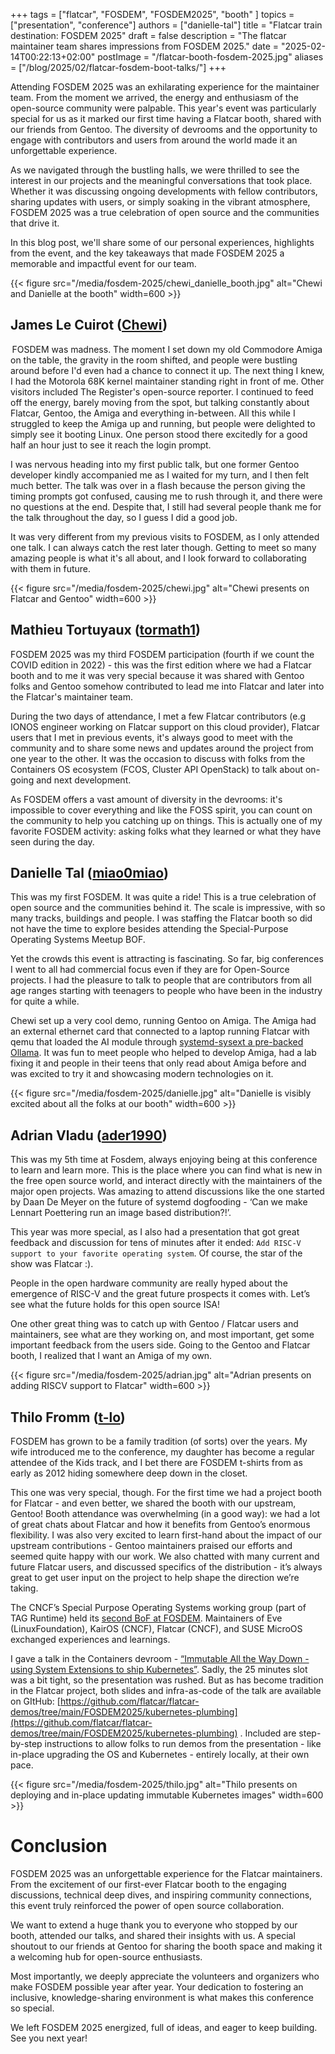 +++
tags = ["flatcar", "FOSDEM", "FOSDEM2025", "booth" ]
topics = ["presentation", "conference"]
authors = ["danielle-tal"]
title = "Flatcar train destination: FOSDEM 2025"
draft = false
description = "The flatcar maintainer team shares impressions from FOSDEM 2025."
date = "2025-02-14T00:22:13+02:00"
postImage = "/flatcar-booth-fosdem-2025.jpg"
aliases = ["/blog/2025/02/flatcar-fosdem-boot-talks/"]
+++

Attending FOSDEM 2025 was an exhilarating experience for the maintainer team. From the moment we arrived, the energy and enthusiasm of the open-source community were palpable. This year's event was particularly special for us as it marked our first time having a Flatcar booth, shared with our friends from Gentoo. The diversity of devrooms and the opportunity to engage with contributors and users from around the world made it an unforgettable experience. 

As we navigated through the bustling halls, we were thrilled to see the interest in our projects and the meaningful conversations that took place. Whether it was discussing ongoing developments with fellow contributors, sharing updates with users, or simply soaking in the vibrant atmosphere, FOSDEM 2025 was a true celebration of open source and the communities that drive it. 

In this blog post, we'll share some of our personal experiences, highlights from the event, and the key takeaways that made FOSDEM 2025 a memorable and impactful event for our team. 

{{< figure src="/media/fosdem-2025/chewi_danielle_booth.jpg" alt="Chewi and Danielle at the booth" width=600 >}}

## James Le Cuirot ([Chewi](https://github.com/chewi))

 FOSDEM was madness. The moment I set down my old Commodore Amiga on the table, the gravity in the room shifted, and people were bustling around before I'd even had a chance to connect it up. The next thing I knew, I had the Motorola 68K kernel maintainer standing right in front of me. Other visitors included The Register's open-source reporter. I continued to feed off the energy, barely moving from the spot, but talking constantly about Flatcar, Gentoo, the Amiga and everything in-between. All this while I struggled to keep the Amiga up and running, but people were delighted to simply see it booting Linux. One person stood there excitedly for a good half an hour just to see it reach the login prompt. 

I was nervous heading into my first public talk, but one former Gentoo developer kindly accompanied me as I waited for my turn, and I then felt much better. The talk was over in a flash because the person giving the timing prompts got confused, causing me to rush through it, and there were no questions at the end. Despite that, I still had several people thank me for the talk throughout the day, so I guess I did a good job. 

It was very different from my previous visits to FOSDEM, as I only attended one talk. I can always catch the rest later though. Getting to meet so many amazing people is what it's all about, and I look forward to collaborating with them in future. 

{{< figure src="/media/fosdem-2025/chewi.jpg" alt="Chewi presents on Flatcar and Gentoo" width=600 >}}

## Mathieu Tortuyaux ([tormath1](https://github.com/tormath1))

FOSDEM 2025 was my third FOSDEM participation (fourth if we count the COVID edition in 2022) - this was the first edition where we had a Flatcar booth and to me it was very special because it was shared with Gentoo folks and Gentoo somehow contributed to lead me into Flatcar and later into the Flatcar's maintainer team. 

During the two days of attendance, I met a few Flatcar contributors (e.g IONOS engineer working on Flatcar support on this cloud provider), Flatcar users that I met in previous events, it's always good to meet with the community and to share some news and updates around the project from one year to the other. It was the occasion to discuss with folks from the Containers OS ecosystem (FCOS, Cluster API OpenStack) to talk about on-going and next development. 

As FOSDEM offers a vast amount of diversity in the devrooms: it's impossible to cover everything and like the FOSS spirit, you can count on the community to help you catching up on things. This is actually one of my favorite FOSDEM activity: asking folks what they learned or what they have seen during the day.  

## Danielle Tal ([miao0miao](https://github.com/miao0miao))

This was my first FOSDEM. It was quite a ride! This is a true celebration of open source and the communities behind it. The scale is impressive, with so many tracks, buildings and people. I was staffing the Flatcar booth so did not have the time to explore besides attending the Special-Purpose Operating Systems Meetup BOF.  

Yet the crowds this event is attracting is fascinating. So far, big conferences I went to all had commercial focus even if they are for Open-Source projects. I had the pleasure to talk to people that are contributors from all age ranges starting with teenagers to people who have been in the industry for quite a while.  

Chewi set up a very cool demo, running Gentoo on Amiga. The Amiga had an external ethernet card that connected to a laptop running Flatcar with qemu that loaded the AI module through [systemd-sysext a pre-backed Ollama](https://flatcar.github.io/sysext-bakery/). It was fun to meet people who helped to develop Amiga, had a lab fixing it and people in their teens that only read about Amiga before and was excited to try it and showcasing modern technologies on it.  

{{< figure src="/media/fosdem-2025/danielle.jpg" alt="Danielle is visibly excited about all the folks at our booth" width=600 >}}

## Adrian Vladu ([ader1990](https://github.com/ader1990))

This was my 5th time at Fosdem, always enjoying being at this conference to learn and learn more. This is the place where you can find what is new in the free open source world, and interact directly with the maintainers of the major open projects. Was amazing to attend discussions like the one started by Daan De Meyer on the future of systemd dogfooding - ‘Can we make Lennart Poettering run an image based distribution?!’.

This year was more special, as I also had a presentation that got great feedback and discussion for tens of minutes after it ended: `Add RISC-V support to your favorite operating system`. Of course, the star of the show was Flatcar :).

People in the open hardware community are really hyped about the emergence of RISC-V and the great future prospects it comes with. Let’s see what the future holds for this open source ISA!

One other great thing was to catch up with Gentoo / Flatcar users and maintainers, see what are they working on, and most important, get some important feedback from the users side. Going to the Gentoo and Flatcar booth, I realized that I want an Amiga of my own.

{{< figure src="/media/fosdem-2025/adrian.jpg" alt="Adrian presents on adding RISCV support to Flatcar" width=600 >}}

## Thilo Fromm ([t-lo](https://github.com/t-lo))

FOSDEM has grown to be a family tradition (of sorts) over the years. My wife introduced me to the conference, my daughter has become a regular attendee of the Kids track, and I bet there are FOSDEM t-shirts from as early as 2012 hiding somewhere deep down in the closet.

This one was very special, though. For the first time we had a project booth for Flatcar - and even better, we shared the booth with our upstream, Gentoo! Booth attendance was overwhelming (in a good way): we had a lot of great chats about Flatcar and how it benefits from Gentoo’s enormous flexibility. I was also very excited to learn first-hand about the impact of our upstream contributions - Gentoo maintainers praised our efforts and seemed quite happy with our work. We also chatted with many current and future Flatcar users, and discussed specifics of the distribution - it’s always great to get user input on the project to help shape the direction we’re taking.

The CNCF’s Special Purpose Operating Systems working group (part of TAG Runtime) held its [second BoF at FOSDEM](https://fosdem.org/2025/schedule/event/fosdem-2025-6716-special-purpose-operating-systems-meetup-bof/). Maintainers of Eve (LinuxFoundation), KairOS (CNCF), Flatcar (CNCF), and SUSE MicroOS exchanged experiences and learnings.

I gave a talk in the Containers devroom - [“Immutable All the Way Down - using System Extensions to ship Kubernetes”](https://fosdem.org/2025/schedule/event/fosdem-2025-4677-immutable-all-the-way-down-using-system-extensions-to-ship-kubernetes/). Sadly, the 25 minutes slot was a bit tight, so the presentation was rushed. But as has become tradition in the Flatcar project, both slides and infra-as-code of the talk are available on GItHub: [https://github.com/flatcar/flatcar-demos/tree/main/FOSDEM2025/kubernetes-plumbing](https://github.com/flatcar/flatcar-demos/tree/main/FOSDEM2025/kubernetes-plumbing) . Included are step-by-step instructions to allow folks to run demos from the presentation - like in-place upgrading the OS and Kubernetes - entirely locally, at their own pace.

{{< figure src="/media/fosdem-2025/thilo.jpg" alt="Thilo presents on deploying and in-place updating immutable Kubernetes images" width=600 >}}

# Conclusion

FOSDEM 2025 was an unforgettable experience for the Flatcar maintainers. From the excitement of our first-ever Flatcar booth to the engaging discussions, technical deep dives, and inspiring community connections, this event truly reinforced the power of open source collaboration.

We want to extend a huge thank you to everyone who stopped by our booth, attended our talks, and shared their insights with us. A special shoutout to our friends at Gentoo for sharing the booth space and making it a welcoming hub for open-source enthusiasts.

Most importantly, we deeply appreciate the volunteers and organizers who make FOSDEM possible year after year. Your dedication to fostering an inclusive, knowledge-sharing environment is what makes this conference so special.

We left FOSDEM 2025 energized, full of ideas, and eager to keep building. See you next year!
